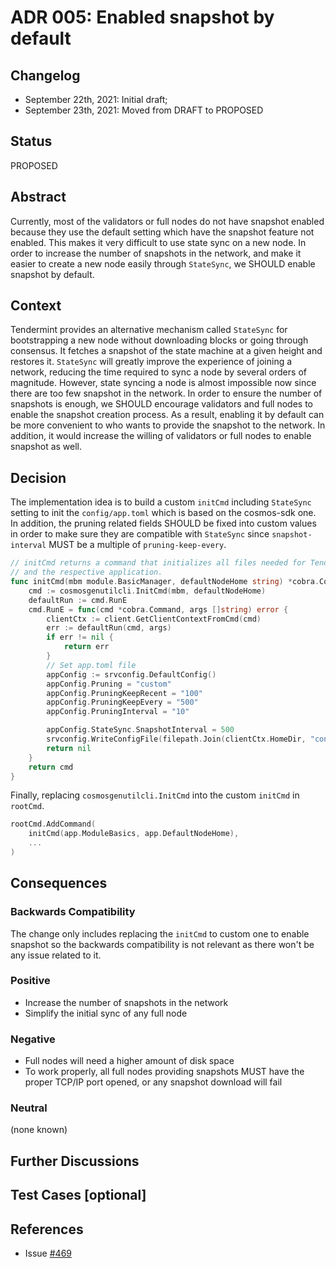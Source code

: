 # ADR 005: Enabled snapshot by default

## Changelog

- September 22th, 2021: Initial draft;
- September 23th, 2021: Moved from DRAFT to PROPOSED

## Status

PROPOSED

## Abstract

Currently, most of the validators or full nodes do not have snapshot enabled because they use the default 
setting which have the snapshot feature not enabled. This makes it very difficult to use state sync on a new node. 
In order to increase the number of snapshots in the network, and make it easier to create a new node easily through `StateSync`, we SHOULD enable snapshot by default.  

## Context

Tendermint provides an alternative mechanism called `StateSync` for bootstrapping a new node without downloading 
blocks or going through consensus. It fetches a snapshot of the state machine at a given height and restores it.
`StateSync` will greatly improve the experience of joining a network, reducing the time required to sync a node
by several orders of magnitude.
However, state syncing a node is almost impossible now since there are too few snapshot in the network. In order to ensure the number of snapshots is enough, we SHOULD encourage validators and full nodes to enable the snapshot creation process. 
As a result, enabling it by default can be more convenient to who wants to provide the snapshot to the network. 
In addition, it would increase the willing of validators or full nodes to enable snapshot as well.

## Decision

The implementation idea is to build a custom `initCmd` including `StateSync` setting to init the `config/app.toml` 
which is based on the cosmos-sdk one. In addition, the pruning related fields SHOULD be fixed into custom values 
in order to make sure they are compatible with `StateSync` since `snapshot-interval` MUST be a multiple of `pruning-keep-every`.

```go
// initCmd returns a command that initializes all files needed for Tendermint
// and the respective application.
func initCmd(mbm module.BasicManager, defaultNodeHome string) *cobra.Command {
	cmd := cosmosgenutilcli.InitCmd(mbm, defaultNodeHome)
	defaultRun := cmd.RunE
	cmd.RunE = func(cmd *cobra.Command, args []string) error {
		clientCtx := client.GetClientContextFromCmd(cmd)
		err := defaultRun(cmd, args)
		if err != nil {
			return err
		}
		// Set app.toml file
		appConfig := srvconfig.DefaultConfig()
		appConfig.Pruning = "custom"
		appConfig.PruningKeepRecent = "100"
		appConfig.PruningKeepEvery = "500"
		appConfig.PruningInterval = "10"

		appConfig.StateSync.SnapshotInterval = 500
		srvconfig.WriteConfigFile(filepath.Join(clientCtx.HomeDir, "config", "app.toml"), appConfig)
		return nil
	}
	return cmd
}
```

Finally, replacing `cosmosgenutilcli.InitCmd` into the custom `initCmd` in `rootCmd`.
```go
rootCmd.AddCommand(
    initCmd(app.ModuleBasics, app.DefaultNodeHome),
    ...
)
```


## Consequences

### Backwards Compatibility

The change only includes replacing the `initCmd` to custom one to enable snapshot so the backwards compatibility is 
not relevant as there won't be any issue related to it.

### Positive

* Increase the number of snapshots in the network
* Simplify the initial sync of any full node

### Negative

* Full nodes will need a higher amount of disk space
* To work properly, all full nodes providing snapshots MUST have the proper TCP/IP port opened, or any snapshot download will fail

### Neutral

(none known)

## Further Discussions

## Test Cases [optional]

## References

- Issue [#469](https://github.com/desmos-labs/desmos/issues/469)